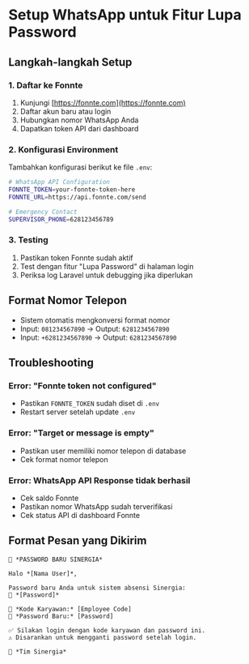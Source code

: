 # Setup WhatsApp untuk Fitur Lupa Password

## Langkah-langkah Setup

### 1. Daftar ke Fonnte
1. Kunjungi [https://fonnte.com](https://fonnte.com)
2. Daftar akun baru atau login
3. Hubungkan nomor WhatsApp Anda
4. Dapatkan token API dari dashboard

### 2. Konfigurasi Environment
Tambahkan konfigurasi berikut ke file `.env`:

```bash
# WhatsApp API Configuration
FONNTE_TOKEN=your-fonnte-token-here
FONNTE_URL=https://api.fonnte.com/send

# Emergency Contact
SUPERVISOR_PHONE=628123456789
```

### 3. Testing
1. Pastikan token Fonnte sudah aktif
2. Test dengan fitur "Lupa Password" di halaman login
3. Periksa log Laravel untuk debugging jika diperlukan

## Format Nomor Telepon
- Sistem otomatis mengkonversi format nomor
- Input: `081234567890` → Output: `6281234567890`
- Input: `+6281234567890` → Output: `6281234567890`

## Troubleshooting

### Error: "Fonnte token not configured"
- Pastikan `FONNTE_TOKEN` sudah diset di `.env`
- Restart server setelah update `.env`

### Error: "Target or message is empty"
- Pastikan user memiliki nomor telepon di database
- Cek format nomor telepon

### Error: WhatsApp API Response tidak berhasil
- Cek saldo Fonnte
- Pastikan nomor WhatsApp sudah terverifikasi
- Cek status API di dashboard Fonnte

## Format Pesan yang Dikirim
```
🔐 *PASSWORD BARU SINERGIA*

Halo *[Nama User]*,

Password baru Anda untuk sistem absensi Sinergia:
🔑 *[Password]*

📝 *Kode Karyawan:* [Employee Code]
📱 *Password Baru:* [Password]

✅ Silakan login dengan kode karyawan dan password ini.
⚠️ Disarankan untuk mengganti password setelah login.

🏢 *Tim Sinergia*
```

